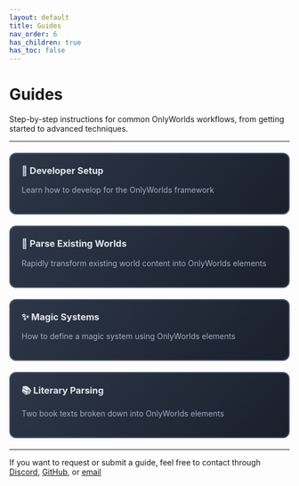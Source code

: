 ```yaml
---
layout: default
title: Guides
nav_order: 6
has_children: true
has_toc: false
---
```


# Guides

Step-by-step instructions for common OnlyWorlds workflows, from getting started to advanced techniques.

---
 

<div style="display: grid; grid-template-columns: repeat(auto-fill, minmax(300px, 1fr)); gap: 20px; margin: 20px 0;">

<div style="border: 2px solid #4a5568; border-radius: 12px; padding: 20px; background: linear-gradient(135deg, #2d3748 0%, #1a202c 100%); cursor: pointer; transition: transform 0.2s ease;" onmouseover="this.style.transform='translateY(-2px)';" onmouseout="this.style.transform='translateY(0)';" onclick="window.location.href='developer-setup/';">
<h3 style="margin-top: 0; color: #e2e8f0;">🔧 Developer Setup</h3>
<p style="color: #a0aec0;">Learn how to develop for the OnlyWorlds framework</p>
</div>

<div style="border: 2px solid #4a5568; border-radius: 12px; padding: 20px; background: linear-gradient(135deg, #2d3748 0%, #1a202c 100%); cursor: pointer; transition: transform 0.2s ease;" onmouseover="this.style.transform='translateY(-2px)';" onmouseout="this.style.transform='translateY(0)';" onclick="window.location.href='parse-existing-worlds/';">
<h3 style="margin-top: 0; color: #e2e8f0;">📝 Parse Existing Worlds</h3>
<p style="color: #a0aec0;">Rapidly transform existing world content into OnlyWorlds elements</p>
</div>

</div>

 

<div style="display: grid; grid-template-columns: repeat(auto-fill, minmax(300px, 1fr)); gap: 20px; margin: 20px 0;">

<div style="border: 2px solid #4a5568; border-radius: 12px; padding: 20px; background: linear-gradient(135deg, #2d3748 0%, #1a202c 100%); cursor: pointer; transition: transform 0.2s ease;" onmouseover="this.style.transform='translateY(-2px)';" onmouseout="this.style.transform='translateY(0)';" onclick="window.location.href='magic-systems/';">
<h3 style="margin-top: 0; color: #e2e8f0;">✨ Magic Systems</h3>
<p style="color: #a0aec0;">How to define a magic system using OnlyWorlds elements</p>
</div>

<div style="border: 2px solid #4a5568; border-radius: 12px; padding: 20px; background: linear-gradient(135deg, #2d3748 0%, #1a202c 100%); cursor: pointer; transition: transform 0.2s ease;" onmouseover="this.style.transform='translateY(-2px)';" onmouseout="this.style.transform='translateY(0)';" onclick="window.location.href='literary-parsing/';">
<h3 style="margin-top: 0; color: #e2e8f0;">📚 Literary Parsing</h3>
<p style="color: #a0aec0;">Two book texts broken down into OnlyWorlds elements</p>
</div>

</div>



---


If you want to request or submit a guide, feel free to contact through [Discord](https://discord.gg/twCjqvVBwb), [GitHub](https://github.com/OnlyWorlds/OnlyWorlds), or [email](info@onlyworlds.com)